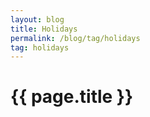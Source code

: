 ```yaml
---
layout: blog
title: Holidays
permalink: /blog/tag/holidays
tag: holidays
---
```


# {{ page.title }}
